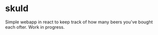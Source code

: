 # skuld
Simple webapp in react to keep track of how many beers you've bought each ofter. Work in progress.
